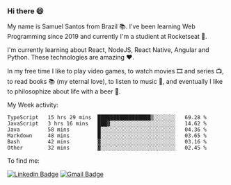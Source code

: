 ### Hi there 😄

My name is Samuel Santos from Brazil 📚. I've been learning Web Programming since 2019 and currently I'm a studient at Rocketseat 💬.

I'm currently learning about React, NodeJS, React Native, Angular and Python. These technologies are amazing ❤️.

In my free time I like to play video games, to watch movies 🎞️ and series 📺, to read books 📚 (my eternal love), to listen to music 🎵, and eventually I like to philosophize about life with a beer 🍺.


My Week activity: 

<!--START_SECTION:waka-->

```text
TypeScript   15 hrs 29 mins  █████████████████▒░░░░░░░   69.28 %
JavaScript   3 hrs 16 mins   ███▓░░░░░░░░░░░░░░░░░░░░░   14.62 %
Java         58 mins         █░░░░░░░░░░░░░░░░░░░░░░░░   04.36 %
Markdown     48 mins         █░░░░░░░░░░░░░░░░░░░░░░░░   03.65 %
Bash         42 mins         ▓░░░░░░░░░░░░░░░░░░░░░░░░   03.16 %
Other        32 mins         ▓░░░░░░░░░░░░░░░░░░░░░░░░   02.45 %
```

<!--END_SECTION:waka-->

To find me:

[![Linkedin Badge](https://img.shields.io/badge/-LinkedIn-blue?style=flat-square&logo=Linkedin&logoColor=white&link=https://https://www.linkedin.com/in/samuel-santos-036375174/)](https://www.linkedin.com/in/samuel-santos-036375174/)
[![Gmail Badge](https://img.shields.io/badge/-samuellima280499@gmail.com-c14438?style=flat-square&logo=Gmail&logoColor=white&link=mailto:samuellima280499@gmail.com)](mailto:samuellima280499@gmail.com)




<!--
**samuelLimaSantos/samuelLimaSantos** is a ✨ _special_ ✨ repository because its `README.md` (this file) appears on your GitHub profile.

Here are some ideas to get you started:

- 🔭 I’m currently working on ...
- 🌱 I’m currently learning ...
- 👯 I’m looking to collaborate on ...
- 📚 I’m looking for help with ...
- 💬 Ask me about ...
- 📫 How to reach me: ...
- 😄 Pronouns: ...
- ⚡ Fun fact: ...
-->
